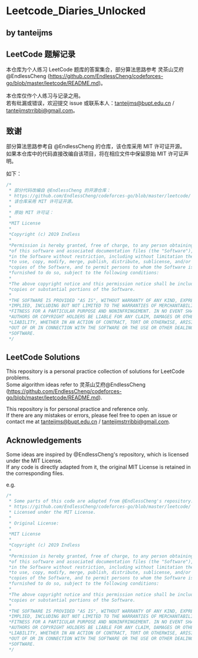 # Leetcode_Diaries_Unlocked
## by tanteijms

## LeetCode 题解记录  

本仓库为个人练习 LeetCode 题库的答案集合，部分算法思路参考 灵茶山艾府@EndlessCheng (https://github.com/EndlessCheng/codeforces-go/blob/master/leetcode/README.md)。  

本仓库仅作个人练习与记录之用。  
若有纰漏或错误，欢迎提交 issue 或联系本人：tanteijms@bupt.edu.cn / tanteijmstrribbi@gmail.com。  

## **致谢**  
部分算法思路参考自 @EndlessCheng 的仓库，该仓库采用 MIT 许可证开源。  
如果本仓库中的代码直接改编自该项目，将在相应文件中保留原始 MIT 许可证声明。  

如下：
```cpp
/*
 * 部分代码改编自 @EndlessCheng 的开源仓库：
 * https://github.com/EndlessCheng/codeforces-go/blob/master/leetcode/
 * 该仓库采用 MIT 许可证开源。
 * 
 * 原始 MIT 许可证：
 * 
 *MIT License
 *
 *Copyright (c) 2019 Σndless
 *
 *Permission is hereby granted, free of charge, to any person obtaining a copy
 *of this software and associated documentation files (the "Software"), to deal
 *in the Software without restriction, including without limitation the rights
 *to use, copy, modify, merge, publish, distribute, sublicense, and/or sell
 *copies of the Software, and to permit persons to whom the Software is
 *furnished to do so, subject to the following conditions:
 *
 *The above copyright notice and this permission notice shall be included in all
 *copies or substantial portions of the Software.
 *
 *THE SOFTWARE IS PROVIDED "AS IS", WITHOUT WARRANTY OF ANY KIND, EXPRESS OR
 *IMPLIED, INCLUDING BUT NOT LIMITED TO THE WARRANTIES OF MERCHANTABILITY,
 *FITNESS FOR A PARTICULAR PURPOSE AND NONINFRINGEMENT. IN NO EVENT SHALL THE
 *AUTHORS OR COPYRIGHT HOLDERS BE LIABLE FOR ANY CLAIM, DAMAGES OR OTHER
 *LIABILITY, WHETHER IN AN ACTION OF CONTRACT, TORT OR OTHERWISE, ARISING FROM,
 *OUT OF OR IN CONNECTION WITH THE SOFTWARE OR THE USE OR OTHER DEALINGS IN THE
 *SOFTWARE.
 */
```

## LeetCode Solutions  

This repository is a personal practice collection of solutions for LeetCode problems.  
Some algorithm ideas refer to 灵茶山艾府@EndlessCheng (https://github.com/EndlessCheng/codeforces-go/blob/master/leetcode/README.md).  

This repository is for personal practice and reference only.  
If there are any mistakes or errors, please feel free to open an issue or contact me at tanteijms@bupt.edu.cn / tanteijmstrribbi@gmail.com.  

## Acknowledgements  
Some ideas are inspired by @EndlessCheng's repository, which is licensed under the MIT License.  
If any code is directly adapted from it, the original MIT License is retained in the corresponding files.  

e.g.
```cpp
/*
 * Some parts of this code are adapted from @EndlessCheng's repository:
 * https://github.com/EndlessCheng/codeforces-go/blob/master/leetcode/
 * Licensed under the MIT License.
 * 
 * Original License:
 * 
 *MIT License
 *
 *Copyright (c) 2019 Σndless
 *
 *Permission is hereby granted, free of charge, to any person obtaining a copy
 *of this software and associated documentation files (the "Software"), to deal
 *in the Software without restriction, including without limitation the rights
 *to use, copy, modify, merge, publish, distribute, sublicense, and/or sell
 *copies of the Software, and to permit persons to whom the Software is
 *furnished to do so, subject to the following conditions:
 *
 *The above copyright notice and this permission notice shall be included in all
 *copies or substantial portions of the Software.
 *
 *THE SOFTWARE IS PROVIDED "AS IS", WITHOUT WARRANTY OF ANY KIND, EXPRESS OR
 *IMPLIED, INCLUDING BUT NOT LIMITED TO THE WARRANTIES OF MERCHANTABILITY,
 *FITNESS FOR A PARTICULAR PURPOSE AND NONINFRINGEMENT. IN NO EVENT SHALL THE
 *AUTHORS OR COPYRIGHT HOLDERS BE LIABLE FOR ANY CLAIM, DAMAGES OR OTHER
 *LIABILITY, WHETHER IN AN ACTION OF CONTRACT, TORT OR OTHERWISE, ARISING FROM,
 *OUT OF OR IN CONNECTION WITH THE SOFTWARE OR THE USE OR OTHER DEALINGS IN THE
 *SOFTWARE.
 */
```
